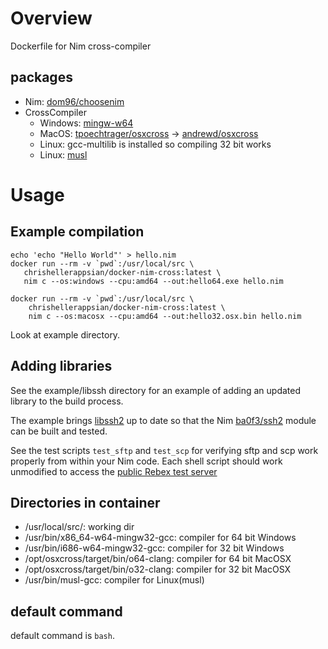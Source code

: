 # Overview

Dockerfile for Nim cross-compiler

## packages

- Nim: [dom96/choosenim](https://github.com/dom96/choosenim)
- CrossCompiler
    - Windows: [mingw-w64](https://packages.debian.org/search?keywords=mingw-w64)
    - MacOS: [tpoechtrager/osxcross](https://github.com/tpoechtrager/osxcross#packaging-the-sdk) -> [andrewd/osxcross](https://hub.docker.com/r/andrewd/osxcross/~/dockerfile/)
    - Linux: gcc-multilib is installed so compiling 32 bit works
    - Linux: [musl](https://packages.debian.org/search?suite=default&section=all&arch=any&searchon=names&keywords=musl)

# Usage

## Example compilation
```
echo 'echo "Hello World"' > hello.nim
docker run --rm -v `pwd`:/usr/local/src \
   chrishellerappsian/docker-nim-cross:latest \
   nim c --os:windows --cpu:amd64 --out:hello64.exe hello.nim

docker run --rm -v `pwd`:/usr/local/src \
    chrishellerappsian/docker-nim-cross:latest \
    nim c --os:macosx --cpu:amd64 --out:hello32.osx.bin hello.nim
```

Look at example directory.

## Adding libraries

See the example/libssh directory for an example of adding an
updated library to the build process.

The example brings [libssh2](https://libssh2.org/) up to date so that the Nim
[ba0f3/ssh2](https://github.com/ba0f3/ssh2.nim) module can be
built and tested.

See the test scripts ``test_sftp`` and ``test_scp`` for verifying
sftp and scp work properly from within your Nim code. Each shell script
should work unmodified to access the [public Rebex test server](https://test.rebex.net/)

## Directories in container

- /usr/local/src/: working dir
- /usr/bin/x86_64-w64-mingw32-gcc: compiler for 64 bit Windows
- /usr/bin/i686-w64-mingw32-gcc: compiler for 32 bit Windows
- /opt/osxcross/target/bin/o64-clang: compiler for 64 bit MacOSX
- /opt/osxcross/target/bin/o32-clang: compiler for 32 bit MacOSX
- /usr/bin/musl-gcc: compiler for Linux(musl)

## default command

default command is `bash`.

